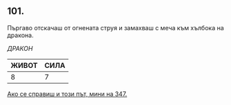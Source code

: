 ## 101.

Пъргаво отскачаш от огнената струя и замахваш с меча към хълбока
на дракона.

_ДРАКОН_

ЖИВОТ | СИЛА
--- | ---
8 | 7

[Ако се справиш и този път, мини на 347.](./347)
